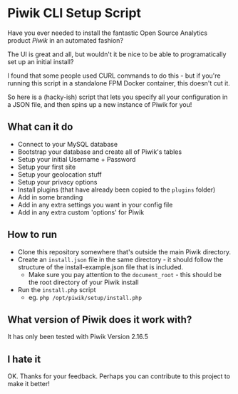 # Piwik CLI Setup Script

Have you ever needed to install the fantastic Open Source Analytics product _Piwik_ in an automated fashion?

The UI is great and all, but wouldn't it be nice to be able to programatically set up an initial install?

I found that some people used CURL commands to do this - but if you're running this script in a standalone FPM Docker container, this doesn't cut it.

So here is a (hacky-ish) script that lets you specify all your configuration in a JSON file, and then spins up a new instance of Piwik for you!

## What can it do

* Connect to your MySQL database
* Bootstrap your database and create all of Piwik's tables
* Setup your initial Username + Password
* Setup your first site
* Setup your geolocation stuff
* Setup your privacy options
* Install plugins (that have already been copied to the `plugins` folder)
* Add in some branding
* Add in any extra settings you want in your config file
* Add in any extra custom 'options' for Piwik

## How to run

* Clone this repository somewhere that's outside the main Piwik directory.
* Create an `install.json` file in the same directory - it should follow the structure of the install-example.json file that is included.
    * Make sure you pay attention to the `document_root` - this should be the root directory of your Piwik install
* Run the `install.php` script
    * eg. `php /opt/piwik/setup/install.php`

## What version of Piwik does it work with?

It has only been tested with Piwik Version 2.16.5

## I hate it

OK. Thanks for your feedback. Perhaps you can contribute to this project to make it better!
